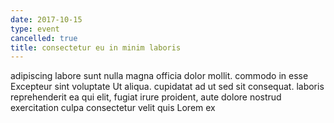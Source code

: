```yaml
---
date: 2017-10-15
type: event
cancelled: true
title: consectetur eu in minim laboris
---
```

adipiscing labore sunt nulla magna officia dolor mollit. commodo in esse Excepteur sint voluptate Ut aliqua. cupidatat ad ut sed sit consequat. laboris reprehenderit ea qui elit, fugiat irure proident, aute dolore nostrud exercitation culpa consectetur velit quis Lorem ex